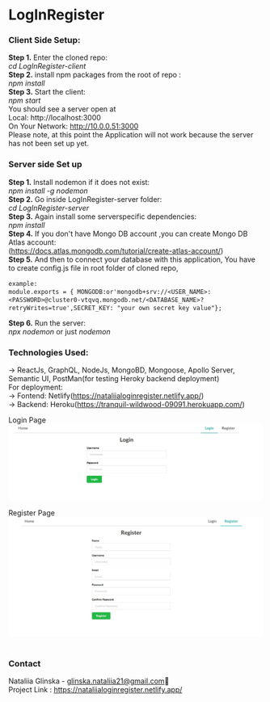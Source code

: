 # LogInRegister

### Client Side Setup:
**Step 1.** Enter the cloned repo:<br>
*cd LogInRegister-client<br>*
**Step 2.** install npm packages from the root of repo :<br>
*npm install <br>*
**Step 3.** Start the client: <br> 
*npm start <br>*
You should see a server open at  <br>
Local:   http://localhost:3000 <br>
On Your Network:  http://10.0.0.51:3000<br>
Please note, at this point the Application will not work because the server has not been set up yet.<br>

### Server side Set up<br>
**Step 1.** Install nodemon if it does not exist:<br>
*npm install -g nodemon<br>*
**Step 2.** Go inside LogInRegister-server folder:<br>
*cd LogInRegister-server  <br>*
**Step 3.** Again install some serverspecific dependencies: <br>
*npm install  <br>*
**Step 4.** If you don't have Mongo DB account ,you can create Mongo DB Atlas account:<br>
(https://docs.atlas.mongodb.com/tutorial/create-atlas-account/)<br>
**Step 5.** And then to connect your database with this application, You have to create config.js file in root folder of cloned repo,

```
example:
module.exports = { MONGODB:or'mongodb+srv://<USER_NAME>:<PASSWORD>@cluster0-vtqvq.mongodb.net/<DATABASE_NAME>?retryWrites=true',SECRET_KEY: "your own secret key value"};
```  

**Step 6.**  Run the server:<br>
*npx nodemon* or just *nodemon*<br>
  
### Technologies Used:<br>
-> ReactJs, GraphQL, NodeJs, MongoBD, Mongoose, Apollo Server, Semantic UI, PostMan(for testing Heroky backend deployment)<br>
For deployment:<br>
-> Fontend: Netlify(https://nataliialoginregister.netlify.app/)<br>
-> Backend: Heroku(https://tranquil-wildwood-09091.herokuapp.com/) <br>


Login Page
![alt tag](https://github.com/natagl/LogInRegister/blob/master/img/login.jpg)


Register Page
![alt tag](https://github.com/natagl/LogInRegister/blob/master/img/registerjpg.jpg)
<br>
<br>
### Contact<br>

Nataliia Glinska - glinska.nataliia21@gmail.com📩<br>
Project Link : https://nataliialoginregister.netlify.app/<br>
<br>


